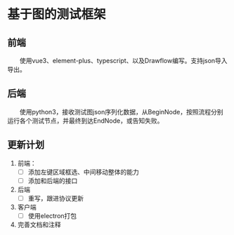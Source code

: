 # 基于图的测试框架
## 前端
&emsp;&emsp;使用vue3、element-plus、typescript、以及Drawflow编写。支持json导入导出。
## 后端
&emsp;&emsp;使用python3，接收测试图json序列化数据，从BeginNode，按照流程分别运行各个测试节点，并最终到达EndNode，或告知失败。
## 更新计划
1. 前端：
    - [ ] 添加左键区域框选、中间移动整体的能力
    - [ ] 添加和后端的接口
1. 后端
    - [ ] 重写，跟进协议更新
1. 客户端
    - [ ] 使用electron打包
1. 完善文档和注释